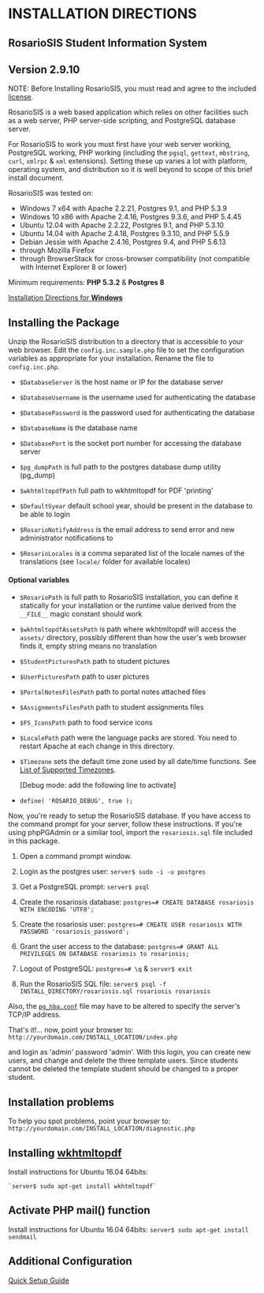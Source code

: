 # INSTALLATION DIRECTIONS

## RosarioSIS Student Information System

Version 2.9.10
--------------

NOTE: Before Installing RosarioSIS, you must read and agree to the included [license](LICENSE).

RosarioSIS is a web based application which relies on other facilities such as a web server, PHP server-side scripting, and PostgreSQL database server.

For RosarioSIS to work you must first have your web server working, PostgreSQL working, PHP working (including the `pgsql`, `gettext`, `mbstring`, `curl`, `xmlrpc` & `xml` extensions). Setting these up varies a lot with platform, operating system, and distribution so it is well beyond to scope of this brief install document.

RosarioSIS was tested on:

- Windows 7 x64 with Apache 2.2.21, Postgres 9.1, and PHP 5.3.9
- Windows 10 x86 with Apache 2.4.16, Postgres 9.3.6, and PHP 5.4.45
- Ubuntu 12.04 with Apache 2.2.22, Postgres 9.1, and PHP 5.3.10
- Ubuntu 14.04 with Apache 2.4.18, Postgres 9.3.10, and PHP 5.5.9
- Debian Jessie with Apache 2.4.16, Postgres 9.4, and PHP 5.6.13
- through Mozilla Firefox
- through BrowserStack for cross-browser compatibility (not compatible with Internet Explorer 8 or lower)

Minimum requirements: **PHP 5.3.2** & **Postgres 8**

[Installation Directions for **Windows**](https://github.com/francoisjacquet/rosariosis/wiki/How-to-install-RosarioSIS-on-Windows)


Installing the Package
----------------------

Unzip the RosarioSIS distribution to a directory that is accessible to your web browser. Edit the `config.inc.sample.php` file to set the configuration variables as appropriate for your installation. Rename the file to `config.inc.php`.

- `$DatabaseServer` is the host name or IP for the database server
- `$DatabaseUsername` is the username used for authenticating the database
- `$DatabasePassword` is the password used for authenticating the database
- `$DatabaseName` is the database name
- `$DatabasePort` is the socket port number for accessing the database server

- `$pg_dumpPath` is full path to the postgres database dump utility (pg_dump)
- `$wkhtmltopdfPath` full path to wkhtmltopdf for PDF 'printing'

- `$DefaultSyear` default school year, should be present in the database to be able to login
- `$RosarioNotifyAddress` is the email address to send error and new administrator notifications to
- `$RosarioLocales` is a comma separated list of the locale names of the translations (see `locale/` folder for available locales)

#### Optional variables

- `$RosarioPath` is full path to RosarioSIS installation, you can define it statically for your installation or the runtime value derived from the `__FILE__` magic constant should work
- `$wkhtmltopdfAssetsPath` is path where wkhtmltopdf will access the `assets/` directory, possibly different than how the user's web browser finds it, empty string means no translation
- `$StudentPicturesPath` path to student pictures
- `$UserPicturesPath` path to user pictures
- `$PortalNotesFilesPath` path to portal notes attached files
- `$AssignmentsFilesPath` path to student assignments files
- `$FS_IconsPath` path to food service icons
- `$LocalePath` path were the language packs are stored. You need to restart Apache at each change in this directory.
- `$Timezone` sets the default time zone used by all date/time functions. See [List of Supported Timezones](http://php.net/manual/en/timezones.php).

  [Debug mode: add the following line to activate]
- `define( 'ROSARIO_DEBUG', true );`

Now, you're ready to setup the RosarioSIS database. If you have access to the command prompt for your server, follow these instructions. If you're using phpPGAdmin or a similar tool, import the `rosariosis.sql` file included in this package.

1. Open a command prompt window.

2. Login as the postgres user:
	`server$ sudo -i -u postgres`

3. Get a PostgreSQL prompt:
	`server$ psql`

4. Create the rosariosis database:
	`postgres=# CREATE DATABASE rosariosis WITH ENCODING 'UTF8';`

5. Create the rosariosis user:
	`postgres=# CREATE USER rosariosis WITH PASSWORD 'rosariosis_password';`

6. Grant the user access to the database:
	`postgres=# GRANT ALL PRIVILEGES ON DATABASE rosariosis to rosariosis;`

7. Logout of PostgreSQL:
	`postgres=# \q` &
	`server$ exit`

8. Run the RosarioSIS SQL file:
	`server$ psql -f INSTALL_DIRECTORY/rosariosis.sql rosariosis rosariosis`

Also, the [`pg_hba.conf`](http://www.postgresql.org/docs/current/static/auth-pg-hba-conf.html) file may have to be altered to specify the server's TCP/IP address.

That's it!... now, point your browser to: `http://yourdomain.com/INSTALL_LOCATION/index.php`

and login as 'admin' password 'admin'.  With this login, you can create new users, and change and delete the three template users. Since students cannot be deleted the template student should be changed to a proper student.


Installation problems
---------------------

To help you spot problems, point your browser to: `http://yourdomain.com/INSTALL_LOCATION/diagnostic.php`


Installing [wkhtmltopdf](http://wkhtmltopdf.org/)
-------------------------------------------------

Install instructions for Ubuntu 16.04 64bits:

	`server$ sudo apt-get install wkhtmltopdf`


Activate PHP mail() function
----------------------------

Install instructions for Ubuntu 16.04 64bits:
	`server$ sudo apt-get install sendmail`


Additional Configuration
------------------------

[Quick Setup Guide](https://github.com/francoisjacquet/rosariosis/wiki/Quick-Setup-Guide)

